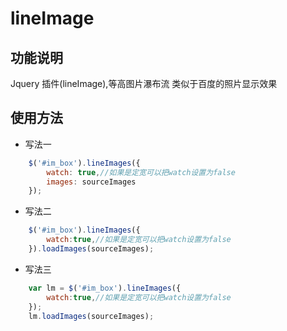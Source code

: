 # lineImage


## 功能说明

Jquery 插件(lineImage),等高图片瀑布流 类似于百度的照片显示效果


## 使用方法



>
- 写法一
```javascript
    $('#im_box').lineImages({
        watch: true,//如果是定宽可以把watch设置为false        
        images: sourceImages
    });   
```
- 写法二  
```javascript
    $('#im_box').lineImages({
        watch:true,//如果是定宽可以把watch设置为false
    }).loadImages(sourceImages); 
```
- 写法三  
```javascript
    var lm = $('#im_box').lineImages({
        watch:true,//如果是定宽可以把watch设置为false
    });   
    lm.loadImages(sourceImages);
```
    

         

         

